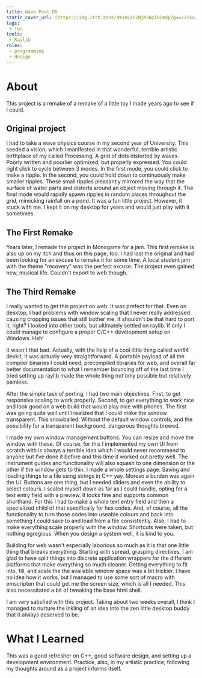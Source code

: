 ```yaml
---
title: Wave Pool DX
static_cover_url: (https://img.itch.zone/aW1nLzE2NjM3NzI0LmdpZg==/315x250%23cm/In6zVL.gif)
tags:
 - fun
tools:
 - Raylib
roles:
 - programming
 - design
---
```


# About
This project is a remake of a remake of a little toy I made years ago to see if I could.

## Original project
I had to take a wave physics course in my second year of University. This seeded a vision, which I manifested in that wonderful, terrible artistic birthplace of my called Processing. A grid of dots distorted by waves. Poorly written and poorlier optimized, but properly expressed. You could right click to cycle between 3 modes. In the first mode, you could click to make a ripple. In the second, you could hold down to continuously make smaller ripples. These small ripples pleasantly mirrored the way that the surface of water parts and distorts around an object moving through it. The final mode would rapidly spawn ripples in random places throughout the grid, mimicking rainfall on a pond. It was a fun little project. However, it stuck with me. I kept it on my desktop for years and would just play with it sometimes.

## The First Remake
Years later, I remade the project in Monogame for a jam. This first remake is also up on my itch and thus on this page, too. I had lost the original and had been looking for an excuse to remake it for some time. A local student jam with the theme "recovery" was the perfect excuse. The project even gained new, musical life. Couldn't export to web though.

## The Third Remake
I really wanted to get this project on web. It was prefect for that. Even on desktop, I had problems with window scaling that I never really addressed causing cropping issues that still bother me. It shouldn't be that hard to port it, right? I looked into other tools, but ultimately settled on raylib. If only I could manage to configure a proper C/C++ development setup on Windows. Hah!

It wasn't that bad. Actually, with the help of a cool little thing called win64 devkit, it was actually very straightforward. A portable payload of all the compiler binaries I could need, precompiled libraries for web, and overall far better documentation to what I remember bouncing off of the last time I tried setting up raylib made the whole thing not only possible but relatively painless.

After the simple task of porting, I had two main objectives. First, to get responsive scaling to work properly. Second, to get everything to work nice and look good on a web build that would play nice with phones. The first was going quite well until I realized that I could make the window transparent. This snowballed. Without the default window controls, and the possibility for a transparent background, dangerous thoughts brewed.

I made my own window management buttons. You can resize and move the window with these. Of course, for this I implemented my own UI from scratch with is always a terrible idea which I would never recommend to anyone but I've done it before and this time it worked out pretty well. The instrument guides and functionality will also squash to one dimension or the other if the window gets to thin. I made a whole settings page. Saving and loading things to a file using strings in C++ yay. Moreso a burden was again the UI. Buttons are one thing, but I needed sliders and even the ability to select colours. I scaled myself down as far as I could handle, opting for a text entry field with a preview. It looks fine and supports common shorthand. For this I had to make a whole text entry field and then a specialized child of that specifically for hex codes. And, of course, all the functionality to turn those codes into useable colours and back into something I could save to and load from a file consistently. Also, I had to make everything scale properly with the window. Shortcuts were taken, but nothing egregious. When you design a system well, it is kind to you.

Building for web wasn't especially laborious so much as it is that one little thing that breaks everything. Starting with spread, grasping directives, I am glad to have split things into discrete application wrappers for the different platforms that make everything so much cleaner. Getting everything to fit into, fill, and scale the the available window space was a bit trickier. I have no idea how it works, but I managed to use some sort of macro with emscripten that could get me the screen size, which is all I needed. This also necessitated a bit of tweaking the base html shell.

I am very satisfied with this project. Taking about two weeks overall, I think I managed to nurture the inkling of an idea into the zen little desktop buddy that it always deserved to be.

# What I Learned
This was a good refresher on C++, good software design, and setting up a development environment. Practice, also, in my artistic practice; following my thoughts around as a project informs itself.